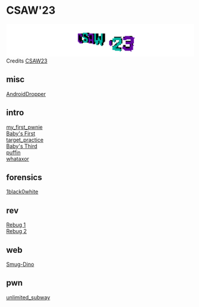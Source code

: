 # CSAW'23

![sdfsdf](logo.png)
Credits [CSAW23](https://ctf.csaw.io/)

## misc

[AndroidDropper](misc/android_dropper/README.md)

## intro

[my_first_pwnie](intro/my_first_pwnie/README.md)\
[Baby's First](intro/babies_first/README.md)\
[target_practice](intro/target_practice/README.md)\
[Baby's Third](intro/babies_third/README.md)\
[puffin](intro/puffin/README.md)\
[whataxor](intro/whataxor/README.md)

## forensics

[1black0white](forensics/1black0white/README.md)

## rev

[Rebug 1](rev/rebug_1/README.md)\
[Rebug 2](rev/rebug_2/README.md)

## web

[Smug-Dino](web/smug_dino/README.md)

## pwn

[unlimited_subway](pwn/unlimited_subway/README.md)